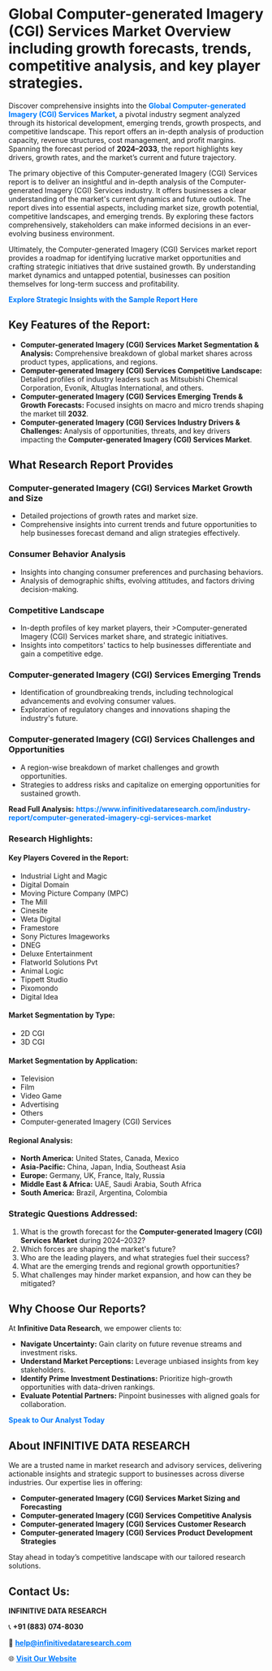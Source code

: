 <h1>Global Computer-generated Imagery (CGI) Services Market Overview including growth forecasts, trends, competitive analysis, and key player strategies.</h1>
<p>
Discover comprehensive insights into the 
<a href="https://www.infinitivedataresearch.com/industry-report/computer-generated-imagery-cgi-services-market" rel="dofollow" style="color: #007BFF; text-decoration: none;"><strong>Global Computer-generated Imagery (CGI) Services Market</strong></a>, a pivotal industry segment analyzed through its historical development, emerging trends, growth prospects, and competitive landscape. This report offers an in-depth analysis of production capacity, revenue structures, cost management, and profit margins. Spanning the forecast period of <strong>2024–2033</strong>, the report highlights key drivers, growth rates, and the market’s current and future trajectory.
</p>
<p>
The primary objective of this Computer-generated Imagery (CGI) Services report is to deliver an insightful and in-depth analysis of the Computer-generated Imagery (CGI) Services industry. It offers businesses a clear understanding of the market's current dynamics and future outlook. The report dives into essential aspects, including market size, growth potential, competitive landscapes, and emerging trends. By exploring these factors comprehensively, stakeholders can make informed decisions in an ever-evolving business environment.
</p>
<p>
Ultimately, the Computer-generated Imagery (CGI) Services market report provides a roadmap for identifying lucrative market opportunities and crafting strategic initiatives that drive sustained growth. By understanding market dynamics and untapped potential, businesses can position themselves for long-term success and profitability.
</p>
<p>
<a href="https://www.infinitivedataresearch.com/request-sample/reportId=103541" style="color: #007BFF; text-decoration: none;"><strong>Explore Strategic Insights with the Sample Report Here</strong></a>
</p>

<h2>Key Features of the Report:</h2>
<ul>
<li><strong>Computer-generated Imagery (CGI) Services Market Segmentation & Analysis:</strong> Comprehensive breakdown of global market shares across product types, applications, and regions.</li>
<li><strong>Computer-generated Imagery (CGI) Services Competitive Landscape:</strong> Detailed profiles of industry leaders such as Mitsubishi Chemical Corporation, Evonik, Altuglas International, and others.</li>
<li><strong>Computer-generated Imagery (CGI) Services Emerging Trends & Growth Forecasts:</strong> Focused insights on macro and micro trends shaping the market till <strong>2032</strong>.</li>
<li><strong>Computer-generated Imagery (CGI) Services Industry Drivers & Challenges:</strong> Analysis of opportunities, threats, and key drivers impacting the <strong>Computer-generated Imagery (CGI) Services Market</strong>.</li>
</ul>

<h2>What Research Report Provides</h2>
<h3>Computer-generated Imagery (CGI) Services Market Growth and Size</h3>
<ul>
<li>Detailed projections of growth rates and market size.</li>
<li>Comprehensive insights into current trends and future opportunities to help businesses forecast demand and align strategies effectively.</li>
</ul>

<h3>Consumer Behavior Analysis</h3>
<ul>
<li>Insights into changing consumer preferences and purchasing behaviors.</li>
<li>Analysis of demographic shifts, evolving attitudes, and factors driving decision-making.</li>
</ul>

<h3>Competitive Landscape</h3>
<ul>
<li>In-depth profiles of key market players, their >Computer-generated Imagery (CGI) Services market share, and strategic initiatives.</li>
<li>Insights into competitors' tactics to help businesses differentiate and gain a competitive edge.</li>
</ul>

<h3>Computer-generated Imagery (CGI) Services Emerging Trends</h3>
<ul>
<li>Identification of groundbreaking trends, including technological advancements and evolving consumer values.</li>
<li>Exploration of regulatory changes and innovations shaping the industry's future.</li>
</ul>

<h3>Computer-generated Imagery (CGI) Services Challenges and Opportunities</h3>
<ul>
<li>A region-wise breakdown of market challenges and growth opportunities.</li>
<li>Strategies to address risks and capitalize on emerging opportunities for sustained growth.</li>
</ul>
<p><strong>Read Full Analysis:</strong> <a href="https://www.infinitivedataresearch.com/industry-report/computer-generated-imagery-cgi-services-market" rel="dofollow" style="color: #007BFF; text-decoration: none;"><strong>https://www.infinitivedataresearch.com/industry-report/computer-generated-imagery-cgi-services-market</strong></a></p>
<h3>Research Highlights:</h3>
<h4>Key Players Covered in the Report:</h4>
<ul><li>Industrial Light and Magic</li><li>Digital Domain</li><li>Moving Picture Company (MPC)</li><li>The Mill</li><li>Cinesite</li><li>Weta Digital</li><li>Framestore</li><li>Sony Pictures Imageworks</li><li>DNEG</li><li>Deluxe Entertainment</li><li>Flatworld Solutions Pvt</li><li>Animal Logic</li><li>Tippett Studio</li><li>Pixomondo</li><li>Digital Idea</li></ul>
<h4>Market Segmentation by Type:</h4>
<ul><li>2D CGI</li><li>3D CGI</li></ul>
<h4>Market Segmentation by Application:</h4>
<ul><li>Television</li><li>Film</li><li>Video Game</li><li>Advertising</li><li>Others</li><li>Computer-generated Imagery (CGI) Services</li></ul>

<h4>Regional Analysis:</h4>
<ul>
<li><strong>North America:</strong> United States, Canada, Mexico</li>
<li><strong>Asia-Pacific:</strong> China, Japan, India, Southeast Asia</li>
<li><strong>Europe:</strong> Germany, UK, France, Italy, Russia</li>
<li><strong>Middle East & Africa:</strong> UAE, Saudi Arabia, South Africa</li>
<li><strong>South America:</strong> Brazil, Argentina, Colombia</li>
</ul>

<h3>Strategic Questions Addressed:</h3>
<ol>
<li>What is the growth forecast for the <strong>Computer-generated Imagery (CGI) Services Market</strong> during 2024–2032?</li>
<li>Which forces are shaping the market's future?</li>
<li>Who are the leading players, and what strategies fuel their success?</li>
<li>What are the emerging trends and regional growth opportunities?</li>
<li>What challenges may hinder market expansion, and how can they be mitigated?</li>
</ol>

<h2>Why Choose Our Reports?</h2>
<p>At <strong>Infinitive Data Research</strong>, we empower clients to:</p>
<ul>
<li><strong>Navigate Uncertainty:</strong> Gain clarity on future revenue streams and investment risks.</li>
<li><strong>Understand Market Perceptions:</strong> Leverage unbiased insights from key stakeholders.</li>
<li><strong>Identify Prime Investment Destinations:</strong> Prioritize high-growth opportunities with data-driven rankings.</li>
<li><strong>Evaluate Potential Partners:</strong> Pinpoint businesses with aligned goals for collaboration.</li>
</ul>
<p><a href="https://www.infinitivedataresearch.com/industry-report/computer-generated-imagery-cgi-services-market" rel="dofollow" style="color: #007BFF; text-decoration: none;"><strong>Speak to Our Analyst Today</strong></a></p>

<h2>About INFINITIVE DATA RESEARCH</h2>
<p>We are a trusted name in market research and advisory services, delivering actionable insights and strategic support to businesses across diverse industries. Our expertise lies in offering:</p>
<ul>
<li><strong>Computer-generated Imagery (CGI) Services Market Sizing and Forecasting</strong></li>
<li><strong>Computer-generated Imagery (CGI) Services Competitive Analysis</strong></li>
<li><strong>Computer-generated Imagery (CGI) Services Customer Research</strong></li>
<li><strong>Computer-generated Imagery (CGI) Services Product Development Strategies</strong></li>
</ul>
<p>Stay ahead in today’s competitive landscape with our tailored research solutions.</p>

<h2>Contact Us:</h2>
<p><strong>INFINITIVE DATA RESEARCH</strong></p>
<p>📞 <strong>+91 (883) 074-8030</strong></p>
<p>📧 <strong><a href="mailto:help@infinitivedataresearch.com" style="color: #007BFF;">help@infinitivedataresearch.com</a></strong></p>
<p>🌐 <strong><a href="https://www.infinitivedataresearch.com" rel="dofollow" style="color: #007BFF;">Visit Our Website</a></strong></p>